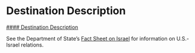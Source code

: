 # Destination Description

[#### Destination Description](javascript:void(0); "Destination Description")

See the Department of State’s [Fact Sheet on Israel](https://www.state.gov/countries-areas/israel/) for information on U.S.-Israel relations.